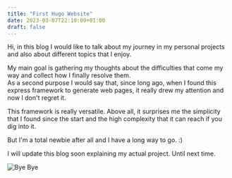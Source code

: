 ```yaml
---
title: "First Hugo Website"
date: 2023-03-07T22:10:09+01:00
draft: false
---
```


Hi, in this blog I would like to talk about my journey in my personal projects and also about different topics that I enjoy.  

My main goal is gathering my thoughts about the difficulties that come my way and collect how I finally resolve them.  
As a second purpose I would say that, since long ago, when I found this express framework to generate web pages, it really drew my attention and now I don't regret it.  

This framework is really versatile. Above all, it surprises me the simplicity that I found since the start and the high complexity that it can reach if you dig into it.  

But I'm a total newbie after all and I have a long way to go. :)  

I will update this blog soon explaining my actual project. Until next time.  
  
  
![Bye Bye](https://media.tenor.com/_iS_j2iYJK4AAAAC/quby-quby-chan.gif)
